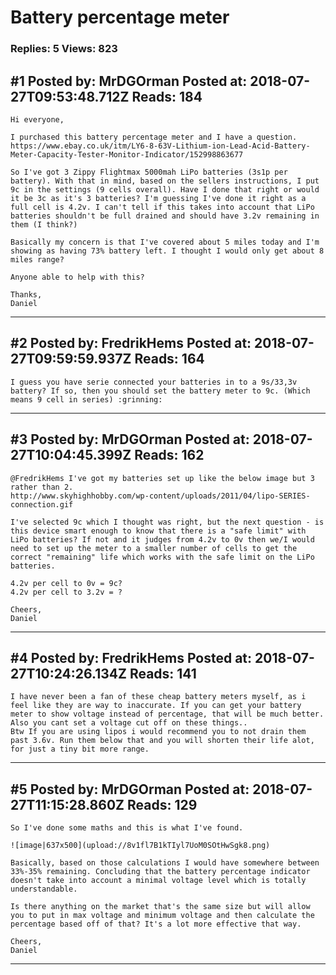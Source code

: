 # Battery percentage meter

### Replies: 5 Views: 823

## \#1 Posted by: MrDGOrman Posted at: 2018-07-27T09:53:48.712Z Reads: 184

```
Hi everyone,

I purchased this battery percentage meter and I have a question.
https://www.ebay.co.uk/itm/LY6-8-63V-Lithium-ion-Lead-Acid-Battery-Meter-Capacity-Tester-Monitor-Indicator/152998863677

So I've got 3 Zippy Flightmax 5000mah LiPo batteries (3s1p per battery). With that in mind, based on the sellers instructions, I put 9c in the settings (9 cells overall). Have I done that right or would it be 3c as it's 3 batteries? I'm guessing I've done it right as a full cell is 4.2v. I can't tell if this takes into account that LiPo batteries shouldn't be full drained and should have 3.2v remaining in them (I think?)

Basically my concern is that I've covered about 5 miles today and I'm showing as having 73% battery left. I thought I would only get about 8 miles range?

Anyone able to help with this?

Thanks,
Daniel
```

---
## \#2 Posted by: FredrikHems Posted at: 2018-07-27T09:59:59.937Z Reads: 164

```
I guess you have serie connected your batteries in to a 9s/33,3v battery? If so, then you should set the battery meter to 9c. (Which means 9 cell in series) :grinning:
```

---
## \#3 Posted by: MrDGOrman Posted at: 2018-07-27T10:04:45.399Z Reads: 162

```
@FredrikHems I've got my batteries set up like the below image but 3 rather than 2.
http://www.skyhighhobby.com/wp-content/uploads/2011/04/lipo-SERIES-connection.gif

I've selected 9c which I thought was right, but the next question - is this device smart enough to know that there is a "safe limit" with LiPo batteries? If not and it judges from 4.2v to 0v then we/I would need to set up the meter to a smaller number of cells to get the correct "remaining" life which works with the safe limit on the LiPo batteries.

4.2v per cell to 0v = 9c?
4.2v per cell to 3.2v = ?

Cheers,
Daniel
```

---
## \#4 Posted by: FredrikHems Posted at: 2018-07-27T10:24:26.134Z Reads: 141

```
I have never been a fan of these cheap battery meters myself, as i feel like they are way to inaccurate. If you can get your battery meter to show voltage instead of percentage, that will be much better. Also you cant set a voltage cut off on these things.. 
Btw If you are using lipos i would recommend you to not drain them past 3.6v. Run them below that and you will shorten their life alot, for just a tiny bit more range.
```

---
## \#5 Posted by: MrDGOrman Posted at: 2018-07-27T11:15:28.860Z Reads: 129

```
So I've done some maths and this is what I've found.

![image|637x500](upload://8v1fl7B1kTIyl7UoM0SOtHwSgk8.png)

Basically, based on those calculations I would have somewhere between 33%-35% remaining. Concluding that the battery percentage indicator doesn't take into account a minimal voltage level which is totally understandable.

Is there anything on the market that's the same size but will allow you to put in max voltage and minimum voltage and then calculate the percentage based off of that? It's a lot more effective that way.

Cheers,
Daniel
```

---
